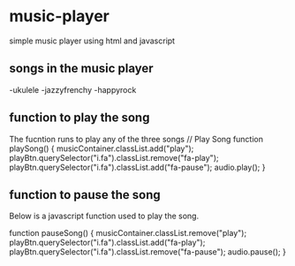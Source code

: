 # music-player
simple music player using html and javascript


## songs in the music player
-ukulele
-jazzyfrenchy
-happyrock

## function to play the song
The fucntion runs to play any of the three songs
// Play Song
function playSong() {
musicContainer.classList.add("play");
playBtn.querySelector("i.fa").classList.remove("fa-play");
playBtn.querySelector("i.fa").classList.add("fa-pause");
audio.play();
}
## function to pause the song

Below is a javascript function used to play the song.

function pauseSong() {
musicContainer.classList.remove("play");
playBtn.querySelector("i.fa").classList.add("fa-play");
playBtn.querySelector("i.fa").classList.remove("fa-pause");
audio.pause();
}
